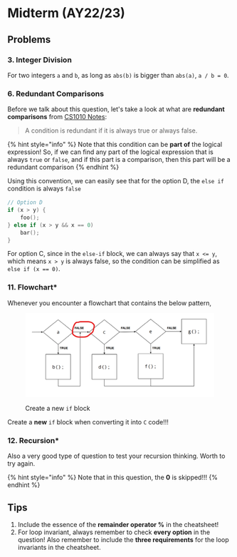 # Midterm (AY22/23)

## Problems

### 3. Integer Division

For two integers `a` and `b`, as long as `abs(b)` is bigger than `abs(a)`, `a / b = 0`.

### 6. Redundant Comparisons

Before we talk about this question, let's take a look at what are **redundant comparisons** from [CS1010 Notes](https://nus-cs1010.github.io/2425-s1/notes/08-if-else.html?h=redu#redundant-comparisons):

> A condition is redundant if it is always true or always false.

{% hint style="info" %}
Note that this condition can be **part of** the logical expression! So, if we can find any part of the logical expression that is always `true` or `false`, and if this part is a comparison, then this part will be a redundant comparison
{% endhint %}

Using this convention, we can easily see that for the option D, the `else if` condition is always `false`

```c
// Option D
if (x > y) {
    foo();
} else if (x > y && x == 0)
    bar();
}
```

For option C, since in the `else-if` block, we can always say that `x <= y`, which means `x > y` is always false, so the condition can be simplified as `else if (x == 0)`.

### 11. Flowchart\*

Whenever you encounter a flowchart that contains the below pattern,

<figure><img src="../../.gitbook/assets/image.png" alt=""><figcaption><p>Create a new <code>if</code> block</p></figcaption></figure>

Create a **new** `if` block when converting it into `C` code!!!

### 12. Recursion\*

Also a very good type of question to test your recursion thinking. Worth to try again.

{% hint style="info" %}
Note that in this question, the **0** is skipped!!!
{% endhint %}



## Tips

1. Include the essence of the **remainder operator %** in the cheatsheet!
2. For loop invariant, always remember to check **every option** in the question! Also remember to include the **three requirements** for the loop invariants in the cheatsheet.
